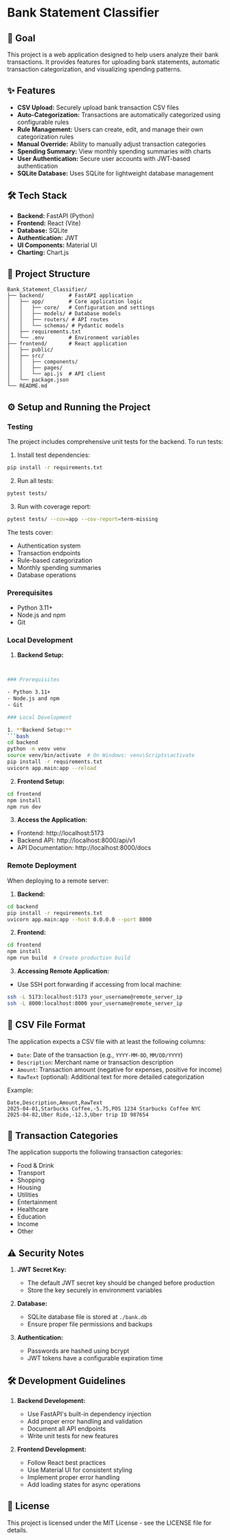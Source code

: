 # Bank Statement Classifier

## 🚀 Goal

This project is a web application designed to help users analyze their bank transactions. It provides features for uploading bank statements, automatic transaction categorization, and visualizing spending patterns.

## ✨ Features

- **CSV Upload:** Securely upload bank transaction CSV files
- **Auto-Categorization:** Transactions are automatically categorized using configurable rules
- **Rule Management:** Users can create, edit, and manage their own categorization rules
- **Manual Override:** Ability to manually adjust transaction categories
- **Spending Summary:** View monthly spending summaries with charts
- **User Authentication:** Secure user accounts with JWT-based authentication
- **SQLite Database:** Uses SQLite for lightweight database management

## 🛠️ Tech Stack

- **Backend:** FastAPI (Python)
- **Frontend:** React (Vite)
- **Database:** SQLite
- **Authentication:** JWT
- **UI Components:** Material UI
- **Charting:** Chart.js

## 📂 Project Structure

```
Bank_Statement_Classifier/
├── backend/        # FastAPI application
│   ├── app/        # Core application logic
│   │   ├── core/   # Configuration and settings
│   │   ├── models/ # Database models
│   │   ├── routers/ # API routes
│   │   └── schemas/ # Pydantic models
│   ├── requirements.txt
│   └── .env        # Environment variables
├── frontend/       # React application
│   ├── public/
│   ├── src/
│   │   ├── components/
│   │   ├── pages/
│   │   └── api.js  # API client
│   └── package.json
└── README.md
```

## ⚙️ Setup and Running the Project

### Testing

The project includes comprehensive unit tests for the backend. To run tests:

1. Install test dependencies:
```bash
pip install -r requirements.txt
```

2. Run all tests:
```bash
pytest tests/
```

3. Run with coverage report:
```bash
pytest tests/ --cov=app --cov-report=term-missing
```

The tests cover:
- Authentication system
- Transaction endpoints
- Rule-based categorization
- Monthly spending summaries
- Database operations

### Prerequisites

- Python 3.11+
- Node.js and npm
- Git

### Local Development

1. **Backend Setup:**
```bash


### Prerequisites

- Python 3.11+
- Node.js and npm
- Git

### Local Development

1. **Backend Setup:**
```bash
cd backend
python -m venv venv
source venv/bin/activate  # On Windows: venv\Scripts\activate
pip install -r requirements.txt
uvicorn app.main:app --reload
```

2. **Frontend Setup:**
```bash
cd frontend
npm install
npm run dev
```

3. **Access the Application:**
- Frontend: http://localhost:5173
- Backend API: http://localhost:8000/api/v1
- API Documentation: http://localhost:8000/docs

### Remote Deployment

When deploying to a remote server:

1. **Backend:**
```bash
cd backend
pip install -r requirements.txt
uvicorn app.main:app --host 0.0.0.0 --port 8000
```

2. **Frontend:**
```bash
cd frontend
npm install
npm run build  # Create production build
```

3. **Accessing Remote Application:**
- Use SSH port forwarding if accessing from local machine:
```bash
ssh -L 5173:localhost:5173 your_username@remote_server_ip
ssh -L 8000:localhost:8000 your_username@remote_server_ip
```

## 📄 CSV File Format

The application expects a CSV file with at least the following columns:
- `Date`: Date of the transaction (e.g., `YYYY-MM-DD`, `MM/DD/YYYY`)
- `Description`: Merchant name or transaction description
- `Amount`: Transaction amount (negative for expenses, positive for income)
- `RawText` (optional): Additional text for more detailed categorization

Example:
```
Date,Description,Amount,RawText
2025-04-01,Starbucks Coffee,-5.75,POS 1234 Starbucks Coffee NYC
2025-04-02,Uber Ride,-12.3,Uber trip ID 987654
```

## 📝 Transaction Categories

The application supports the following transaction categories:
- Food & Drink
- Transport
- Shopping
- Housing
- Utilities
- Entertainment
- Healthcare
- Education
- Income
- Other

## ⚠️ Security Notes

1. **JWT Secret Key:**
   - The default JWT secret key should be changed before production
   - Store the key securely in environment variables

2. **Database:**
   - SQLite database file is stored at `./bank.db`
   - Ensure proper file permissions and backups

3. **Authentication:**
   - Passwords are hashed using bcrypt
   - JWT tokens have a configurable expiration time

## 🛠️ Development Guidelines

1. **Backend Development:**
   - Use FastAPI's built-in dependency injection
   - Add proper error handling and validation
   - Document all API endpoints
   - Write unit tests for new features

2. **Frontend Development:**
   - Follow React best practices
   - Use Material UI for consistent styling
   - Implement proper error handling
   - Add loading states for async operations

## 📝 License

This project is licensed under the MIT License - see the LICENSE file for details.